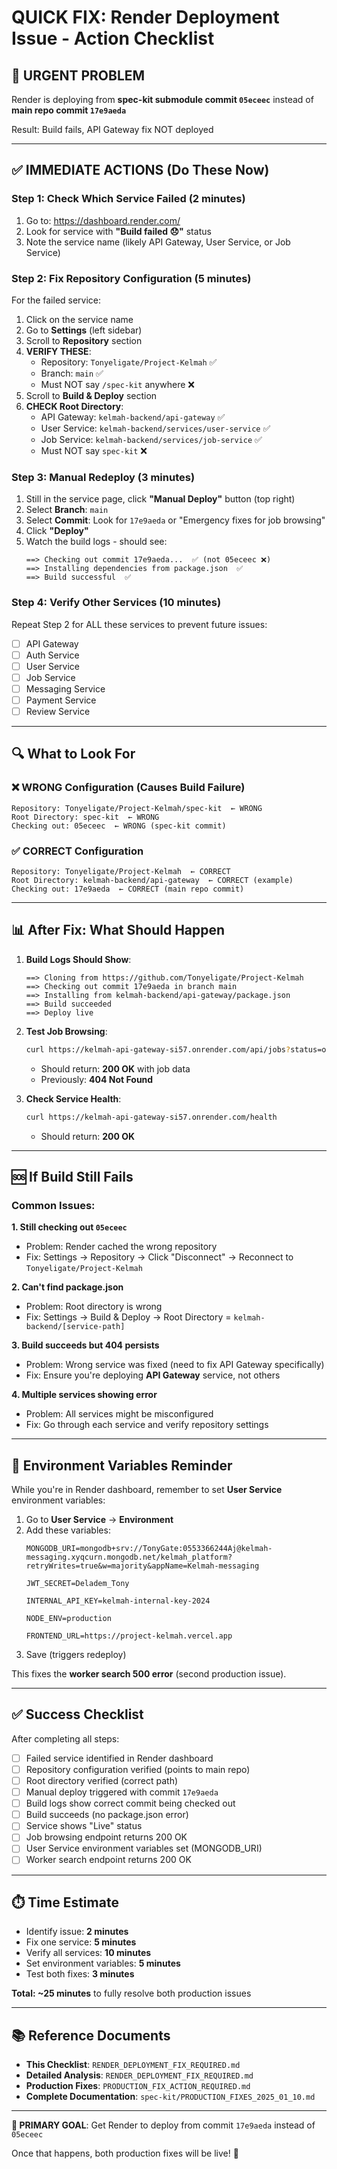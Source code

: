 # QUICK FIX: Render Deployment Issue - Action Checklist

## 🚨 URGENT PROBLEM
Render is deploying from **spec-kit submodule commit `05eceec`** instead of **main repo commit `17e9aeda`**

Result: Build fails, API Gateway fix NOT deployed

---

## ✅ IMMEDIATE ACTIONS (Do These Now)

### Step 1: Check Which Service Failed (2 minutes)
1. Go to: https://dashboard.render.com/
2. Look for service with **"Build failed 😞"** status
3. Note the service name (likely API Gateway, User Service, or Job Service)

### Step 2: Fix Repository Configuration (5 minutes)
For the failed service:

1. Click on the service name
2. Go to **Settings** (left sidebar)
3. Scroll to **Repository** section
4. **VERIFY THESE**:
   - Repository: `Tonyeligate/Project-Kelmah` ✅
   - Branch: `main` ✅
   - Must NOT say `/spec-kit` anywhere ❌
5. Scroll to **Build & Deploy** section
6. **CHECK Root Directory**:
   - API Gateway: `kelmah-backend/api-gateway` ✅
   - User Service: `kelmah-backend/services/user-service` ✅
   - Job Service: `kelmah-backend/services/job-service` ✅
   - Must NOT say `spec-kit` ❌

### Step 3: Manual Redeploy (3 minutes)
1. Still in the service page, click **"Manual Deploy"** button (top right)
2. Select **Branch**: `main`
3. Select **Commit**: Look for `17e9aeda` or "Emergency fixes for job browsing"
4. Click **"Deploy"**
5. Watch the build logs - should see:
   ```
   ==> Checking out commit 17e9aeda...  ✅ (not 05eceec ❌)
   ==> Installing dependencies from package.json  ✅
   ==> Build successful  ✅
   ```

### Step 4: Verify Other Services (10 minutes)
Repeat Step 2 for ALL these services to prevent future issues:
- [ ] API Gateway
- [ ] Auth Service
- [ ] User Service  
- [ ] Job Service
- [ ] Messaging Service
- [ ] Payment Service
- [ ] Review Service

---

## 🔍 What to Look For

### ❌ WRONG Configuration (Causes Build Failure)
```
Repository: Tonyeligate/Project-Kelmah/spec-kit  ← WRONG
Root Directory: spec-kit  ← WRONG
Checking out: 05eceec  ← WRONG (spec-kit commit)
```

### ✅ CORRECT Configuration
```
Repository: Tonyeligate/Project-Kelmah  ← CORRECT
Root Directory: kelmah-backend/api-gateway  ← CORRECT (example)
Checking out: 17e9aeda  ← CORRECT (main repo commit)
```

---

## 📊 After Fix: What Should Happen

1. **Build Logs Should Show**:
   ```
   ==> Cloning from https://github.com/Tonyeligate/Project-Kelmah
   ==> Checking out commit 17e9aeda in branch main
   ==> Installing from kelmah-backend/api-gateway/package.json
   ==> Build succeeded
   ==> Deploy live
   ```

2. **Test Job Browsing**:
   ```bash
   curl https://kelmah-api-gateway-si57.onrender.com/api/jobs?status=open&limit=5
   ```
   - Should return: **200 OK** with job data
   - Previously: **404 Not Found**

3. **Check Service Health**:
   ```bash
   curl https://kelmah-api-gateway-si57.onrender.com/health
   ```
   - Should return: **200 OK**

---

## 🆘 If Build Still Fails

### Common Issues:

**1. Still checking out `05eceec`**
- Problem: Render cached the wrong repository
- Fix: Settings → Repository → Click "Disconnect" → Reconnect to `Tonyeligate/Project-Kelmah`

**2. Can't find package.json**
- Problem: Root directory is wrong
- Fix: Settings → Build & Deploy → Root Directory = `kelmah-backend/[service-path]`

**3. Build succeeds but 404 persists**
- Problem: Wrong service was fixed (need to fix API Gateway specifically)
- Fix: Ensure you're deploying **API Gateway** service, not others

**4. Multiple services showing error**
- Problem: All services might be misconfigured
- Fix: Go through each service and verify repository settings

---

## 📝 Environment Variables Reminder

While you're in Render dashboard, remember to set **User Service** environment variables:

1. Go to **User Service** → **Environment**
2. Add these variables:
   ```
   MONGODB_URI=mongodb+srv://TonyGate:0553366244Aj@kelmah-messaging.xyqcurn.mongodb.net/kelmah_platform?retryWrites=true&w=majority&appName=Kelmah-messaging
   
   JWT_SECRET=Deladem_Tony
   
   INTERNAL_API_KEY=kelmah-internal-key-2024
   
   NODE_ENV=production
   
   FRONTEND_URL=https://project-kelmah.vercel.app
   ```
3. Save (triggers redeploy)

This fixes the **worker search 500 error** (second production issue).

---

## ✅ Success Checklist

After completing all steps:

- [ ] Failed service identified in Render dashboard
- [ ] Repository configuration verified (points to main repo)
- [ ] Root directory verified (correct path)
- [ ] Manual deploy triggered with commit `17e9aeda`
- [ ] Build logs show correct commit being checked out
- [ ] Build succeeds (no package.json error)
- [ ] Service shows "Live" status
- [ ] Job browsing endpoint returns 200 OK
- [ ] User Service environment variables set (MONGODB_URI)
- [ ] Worker search endpoint returns 200 OK

---

## ⏱️ Time Estimate

- Identify issue: **2 minutes**
- Fix one service: **5 minutes**
- Verify all services: **10 minutes**
- Set environment variables: **5 minutes**
- Test both fixes: **3 minutes**

**Total: ~25 minutes** to fully resolve both production issues

---

## 📚 Reference Documents

- **This Checklist**: `RENDER_DEPLOYMENT_FIX_REQUIRED.md`
- **Detailed Analysis**: `RENDER_DEPLOYMENT_FIX_REQUIRED.md`
- **Production Fixes**: `PRODUCTION_FIX_ACTION_REQUIRED.md`
- **Complete Documentation**: `spec-kit/PRODUCTION_FIXES_2025_01_10.md`

---

**🎯 PRIMARY GOAL**: Get Render to deploy from commit `17e9aeda` instead of `05eceec`

Once that happens, both production fixes will be live! 🚀
